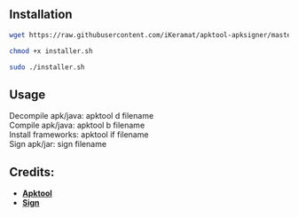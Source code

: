 ## Installation

```bash
wget https://raw.githubusercontent.com/iKeramat/apktool-apksigner/master/installer.sh
```
```bash
chmod +x installer.sh
```
```bash
sudo ./installer.sh
```

## Usage
Decompile apk/java: apktool d filename\
Compile apk/java: apktool b filename\
Install frameworks: apktool if filename\
Sign apk/jar: sign filename

## Credits:
 * [**Apktool**](https://github.com/iBotPeaches/Apktool)
 * [**Sign**](https://github.com/appium/sign)
